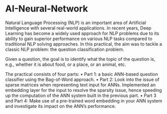 # AI-Neural-Network
Natural Language Processing (NLP) is an important area of Artificial Intelligence with several
real-world applications. In recent years, Deep Learning has become a widely used approach for
NLP problems due to its ability to gain superior performance on various NLP tasks compared to
traditional NLP solving approaches. In this practical, the aim was to tackle a classic NLP problem: the question classification problem. 

Given a question, the goal is to identify what the topic of the question is, e.g., whether it is about food, or a place, or an animal, etc.

The practical consists of four parts:
• Part 1: a basic ANN-based question classifier using the Bag-of-Word
approach.
• Part 2: Look into the issue of sparse matrices when representing
text input for ANNs. Implemented an embedding layer for the input to resolve
the sparsity issue, hence speeding up the computation of the ANN system built in the
previous part.
• Part 3 and Part 4: Make use of a pre-trained word embedding in your ANN system and investigate its impact on the ANN’s performance.
